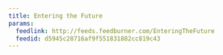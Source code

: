```yaml
---
title: Entering the Future
params:
  feedlink: http://feeds.feedburner.com/EnteringTheFuture
  feedid: d5945c28716af9f551831882cc819c43
---
```

